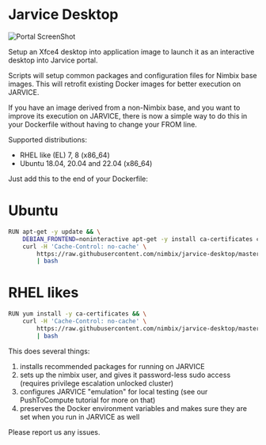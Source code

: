 # Jarvice Desktop

![Portal ScreenShot](portal-screenshot.png)

Setup an Xfce4 desktop into application image to launch it as an 
interactive desktop into Jarvice portal.

Scripts will setup common packages and configuration files for Nimbix base images. This will
retrofit existing Docker images for better execution on JARVICE.

If you have an image derived from a non-Nimbix base, and you want to improve
its execution on JARVICE, there is now a simple way to do this in your
Dockerfile without having to change your FROM line.

Supported distributions:
* RHEL like (EL) 7, 8 (x86_64)
* Ubuntu 18.04, 20.04 and 22.04 (x86_64)

Just add this to the end of your Dockerfile:

# Ubuntu
```bash
RUN apt-get -y update && \
    DEBIAN_FRONTEND=noninteractive apt-get -y install ca-certificates curl --no-install-recommends && \
    curl -H 'Cache-Control: no-cache' \
        https://raw.githubusercontent.com/nimbix/jarvice-desktop/master/install-nimbix.sh \
        | bash
```

# RHEL likes
```bash
RUN yum install -y ca-certificates && \
    curl -H 'Cache-Control: no-cache' \
        https://raw.githubusercontent.com/nimbix/jarvice-desktop/master/install-nimbix.sh \
        | bash
```

This does several things:
 1. installs recommended packages for running on JARVICE
 3. sets up the nimbix user, and gives it password-less sudo access (requires privilege escalation unlocked cluster)
 4. configures JARVICE "emulation" for local testing (see our PushToCompute tutorial for more on that)
 5. preserves the Docker environment variables and makes sure they are set when you run in JARVICE as well

 Please report us any issues.
